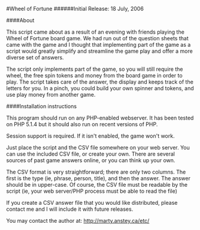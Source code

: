 #Wheel of Fortune
######Initial Release: 18 July, 2006

####About

This script came about as a result of an evening with friends playing the Wheel of Fortune board game. We had run out of the question sheets that came with the game and I thought that implementing part of the game as a script would greatly simplify and streamline the game play and offer a more diverse set of answers.

The script only implements part of the game, so you will still require the wheel, the free spin tokens and money from the board game in order to play. The script takes care of the answer, the display and keeps track of the letters for you. In a pinch, you could build your own spinner and tokens, and use play money from another game.

####Installation instructions

This program should run on any PHP-enabled webserver. It has been tested on PHP 5.1.4 but it should also run on recent versions of PHP.

Session support is required. If it isn't enabled, the game won't work.

Just place the script and the CSV file somewhere on your web server. You can use the included CSV file, or create your own. There are several sources of past game answers online, or you can think up your own.

The CSV format is very straightforward; there are only two columns. The first is the type (ie, phrase, person, title), and then the answer. The answer should be in upper-case. Of course, the CSV file must be readable by the script (ie, your web server/PHP process must be able to read the file)

If you create a CSV answer file that you would like distributed, please contact me and I will include it with future releases.

You may contact the author at: http://marty.anstey.ca/etc/
